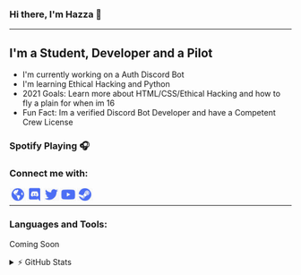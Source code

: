 ### Hi there, I'm Hazza 👋

---

## I'm a Student, Developer and a Pilot

- I'm currently working on a Auth Discord Bot
- I'm learning Ethical Hacking and Python
- 2021 Goals: Learn more about HTML/CSS/Ethical Hacking and how to fly a plain for when im 16
- Fun Fact: Im a verified Discord Bot Developer and have a Competent Crew License

### Spotify Playing 🎧

<link>

### Connect me with:

[<img align="left" alt="Hazza.tech" width="30px" src="./website.png" />][website]
[<img align="left" alt="Hazza | Discord" width="30px" src="./discord.png" />][discord]
[<img align="left" alt="Hazza | Twitter" width="30px" src="./twitter.png" />][twitter]
[<img align="left" alt="Hazza | Youtube" width="30px" src="./youtube.png" />][youtube]
[<img align="left" alt="Hazza | Steam" width="30px" src="./steam.png" />][steam]

<!-- a -->

<br />

---

### Languages and Tools:

Coming Soon


<details>
  <summary>⚡ GitHub Stats</summary>

  <img align="left" alt="Hazza's GitHub Stats" src="https://github-readme-stats.vercel.app/api?username=hazza88&show_icons=true&theme=radical&hide_border=true" />

</details>

[website]: https://hazza.tech
[discord]: https://discord.com/users/564778729902178305
[twitter]: https://twitter.com/Hazza88
[youtube]: https://www.youtube.com/channel/UCW3gvwastn2NKh0vLlmymuA
[steam]: https://steamcommunity.com/profiles/76561198995931789
